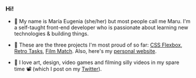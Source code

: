 ### Hi!

- 👋 My name is María Eugenia (she/her) but most people call me Maru. I'm a self-taught front-end developer who is passionate about learning new technologies & building things.

- 🌱 These are the three projects I'm most proud of so far: [CSS Flexbox](https://github.com/marugy99/flexbox-doc), [Retro Tasks](https://github.com/marugy99/retro-tasks), [Film Match](https://github.com/marugy99/film-match). Also, here's my [personal website](https://marucodes.com/).

- 🌟 I love art, design, video games and filming silly videos in my spare time 📽️ (which I post on my [Twitter](https://twitter.com/MaruLucenaT)).
